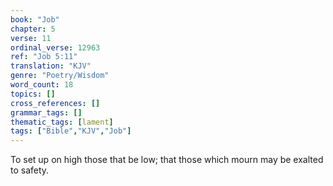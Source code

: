 ```yaml
---
book: "Job"
chapter: 5
verse: 11
ordinal_verse: 12963
ref: "Job 5:11"
translation: "KJV"
genre: "Poetry/Wisdom"
word_count: 18
topics: []
cross_references: []
grammar_tags: []
thematic_tags: [lament]
tags: ["Bible","KJV","Job"]
---
```

To set up on high those that be low; that those which mourn may be exalted to safety.
